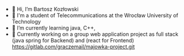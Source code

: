- 👋 Hi, I’m Bartosz Kozłowski
- 👀 I'm a student of Telecommunications at the Wrocław University of Technology
- 🌱 I’m currently learning java, C++,
- 💞️ Currently working on a group web application project as full stack (java spring for Backend) and (react for Frontend) https://gitlab.com/graczemail/majowka-project.git

